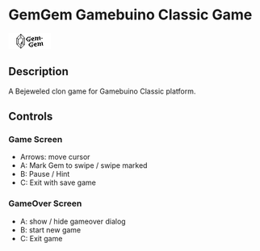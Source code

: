 # GemGem Gamebuino Classic Game

![](assets/gemgem.gif)

## Description

A Bejeweled clon game for Gamebuino Classic platform.

## Controls
### Game Screen

- Arrows: move cursor
- A: Mark Gem to swipe / swipe marked
- B: Pause / Hint
- C: Exit with save game

### GameOver Screen
- A: show / hide gameover dialog
- B: start new game
- C: Exit game

